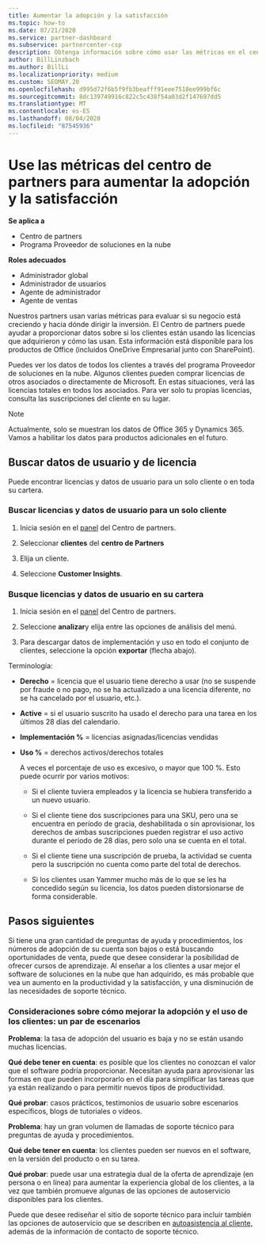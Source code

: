 ```yaml
---
title: Aumentar la adopción y la satisfacción
ms.topic: how-to
ms.date: 07/21/2020
ms.service: partner-dashboard
ms.subservice: partnercenter-csp
description: Obtenga información sobre cómo usar las métricas en el centro de Partners. Las métricas pueden mostrar si su negocio está creciendo, cómo los clientes usan sus licencias y dónde centrar la inversión.
author: BillLinzbach
ms.author: BillLi
ms.localizationpriority: medium
ms.custom: SEOMAY.20
ms.openlocfilehash: d995d72f6b5f9fb3beafff91eee7518ee999bf6c
ms.sourcegitcommit: 8dc139749916c822c5c438f54a03d2f147697dd5
ms.translationtype: MT
ms.contentlocale: es-ES
ms.lasthandoff: 08/04/2020
ms.locfileid: "87545936"
---
```

# <a name="use-metrics-in-partner-center-to-increase-adoption-and-satisfaction"></a>Use las métricas del centro de partners para aumentar la adopción y la satisfacción

**Se aplica a**

- Centro de partners
- Programa Proveedor de soluciones en la nube

**Roles adecuados**

- Administrador global
- Administrador de usuarios
- Agente de administrador
- Agente de ventas

Nuestros partners usan varias métricas para evaluar si su negocio está creciendo y hacia dónde dirigir la inversión. El Centro de partners puede ayudar a proporcionar datos sobre si los clientes están usando las licencias que adquirieron y cómo las usan. Esta información está disponible para los productos de Office (incluidos OneDrive Empresarial junto con SharePoint).

Puedes ver los datos de todos los clientes a través del programa Proveedor de soluciones en la nube. Algunos clientes pueden comprar licencias de otros asociados o directamente de Microsoft. En estas situaciones, verá las licencias totales en todos los asociados. Para ver solo tu propias licencias, consulta las suscripciones del cliente en su lugar.

> [!NOTE]  
> Actualmente, solo se muestran los datos de Office 365 y Dynamics 365. Vamos a habilitar los datos para productos adicionales en el futuro.

## <a name="find-license-and-user-data"></a>Buscar datos de usuario y de licencia

Puede encontrar licencias y datos de usuario para un solo cliente o en toda su cartera.

### <a name="find-license-and-user-data-for-a-single-customer"></a>Buscar licencias y datos de usuario para un solo cliente

1. Inicia sesión en el [panel](https://partner.microsoft.com/dashboard) del Centro de partners.

2. Seleccionar **clientes** del **centro de Partners**

3. Elija un cliente.

4. Seleccione **Customer Insights**.

### <a name="find-license-and-user-data-across-your-portfolio"></a>Busque licencias y datos de usuario en su cartera

1. Inicia sesión en el [panel](https://partner.microsoft.com/dashboard) del Centro de partners.

2. Seleccione **analizar**y elija entre las opciones de análisis del menú.

3. Para descargar datos de implementación y uso en todo el conjunto de clientes, seleccione la opción **exportar** (flecha abajo).

Terminología:

- **Derecho** = licencia que el usuario tiene derecho a usar (no se suspende por fraude o no pago, no se ha actualizado a una licencia diferente, no se ha cancelado por el usuario, etc.).

- **Active** = si el usuario suscrito ha usado el derecho para una tarea en los últimos 28 días del calendario.

- **Implementación %** = licencias asignadas/licencias vendidas

- **Uso %** = derechos activos/derechos totales

   A veces el porcentaje de uso es excesivo, o mayor que 100 %. Esto puede ocurrir por varios motivos:

  - Si el cliente tuviera empleados y la licencia se hubiera transferido a un nuevo usuario.

  - Si el cliente tiene dos suscripciones para una SKU, pero una se encuentra en período de gracia, deshabilitada o sin aprovisionar, los derechos de ambas suscripciones pueden registrar el uso activo durante el período de 28 días, pero solo una se cuenta en el total.

  - Si el cliente tiene una suscripción de prueba, la actividad se cuenta pero la suscripción no cuenta como parte del total de derechos.

  - Si los clientes usan Yammer mucho más de lo que se les ha concedido según su licencia, los datos pueden distorsionarse de forma considerable.

## <a name="next-steps"></a>Pasos siguientes

Si tiene una gran cantidad de preguntas de ayuda y procedimientos, los números de adopción de su cuenta son bajos o está buscando oportunidades de venta, puede que desee considerar la posibilidad de ofrecer cursos de aprendizaje. Al enseñar a los clientes a usar mejor el software de soluciones en la nube que han adquirido, es más probable que vea un aumento en la productividad y la satisfacción, y una disminución de las necesidades de soporte técnico.

### <a name="considering-how-to-improve-customer-adoption-and-usage---a-couple-scenarios"></a>Consideraciones sobre cómo mejorar la adopción y el uso de los clientes: un par de escenarios

**Problema**: la tasa de adopción del usuario es baja y no se están usando muchas licencias.

**Qué debe tener en cuenta**: es posible que los clientes no conozcan el valor que el software podría proporcionar. Necesitan ayuda para aprovisionar las formas en que pueden incorporarlo en el día para simplificar las tareas que ya están realizando o para permitir nuevos tipos de productividad.

**Qué probar**: casos prácticos, testimonios de usuario sobre escenarios específicos, blogs de tutoriales o vídeos.

**Problema**: hay un gran volumen de llamadas de soporte técnico para preguntas de ayuda y procedimientos.

**Qué debe tener en cuenta**: los clientes pueden ser nuevos en el software, en la versión del producto o en su tarea.

**Qué probar**: puede usar una estrategia dual de la oferta de aprendizaje (en persona o en línea) para aumentar la experiencia global de los clientes, a la vez que también promueve algunas de las opciones de autoservicio disponibles para los clientes.

Puede que desee rediseñar el sitio de soporte técnico para incluir también las opciones de autoservicio que se describen en [autoasistencia al cliente,](customer-self-support.md) además de la información de contacto de soporte técnico.

